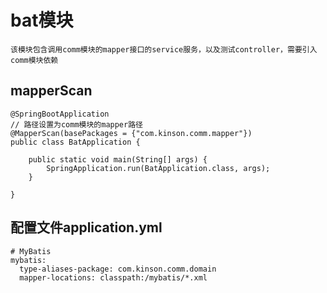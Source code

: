 # bat模块
```text
该模块包含调用comm模块的mapper接口的service服务，以及测试controller，需要引入comm模块依赖
```
## mapperScan

    @SpringBootApplication
    // 路径设置为comm模块的mapper路径
    @MapperScan(basePackages = {"com.kinson.comm.mapper"})
    public class BatApplication {
    
        public static void main(String[] args) {
            SpringApplication.run(BatApplication.class, args);
        }
    
    }

## 配置文件application.yml

    # MyBatis
    mybatis:
      type-aliases-package: com.kinson.comm.domain
      mapper-locations: classpath:/mybatis/*.xml
